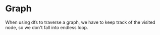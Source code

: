# Graph

When using dfs to traverse a graph, we have to keep track of the visited node, so we don't fall into endless loop.